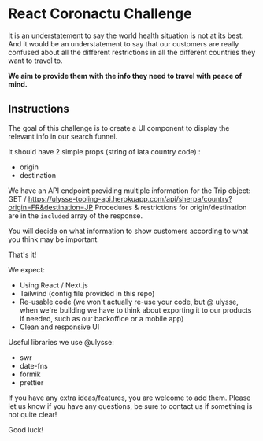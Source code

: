 # React Coronactu Challenge

It is an understatement to say the world health situation is not at its best. And it would be an understatement to say that our customers are really confused about all the different restrictions in all the different countries they want to travel to. 

**We aim to provide them with the info they need to travel with peace of mind.**

## Instructions
The goal of this challenge is to create a UI component to display the relevant info in our search funnel.

It should have 2 simple props (string of iata country code) :
- origin
- destination

We have an API endpoint providing multiple information for the Trip object:
GET / https://ulysse-tooling-api.herokuapp.com/api/sherpa/country?origin=FR&destination=JP
Procedures & restrictions for origin/destination are in the `included` array of the response.

You will decide on what information to show customers according to what you think may be important.

That's it!

We expect:
- Using React / Next.js
- Tailwind (config file provided in this repo)
- Re-usable code (we won't actually re-use your code, but @ ulysse, when we're building we have to think about exporting it to our products if needed, such as our backoffice or a mobile app)
- Clean and responsive UI

Useful libraries we use @ulysse:
- swr
- date-fns
- formik
- prettier

If you have any extra ideas/features, you are welcome to add them. Please let us know if you have any questions, be sure to contact us if something is not quite clear! 

Good luck!
